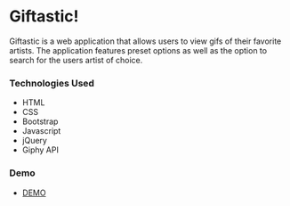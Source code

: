 # Giftastic!

Giftastic is a web application that allows users to view gifs of their favorite artists. The application features preset options as well as the option to search for the users artist of choice.<br>

 
 ### Technologies Used

* HTML
* CSS
* Bootstrap
* Javascript
* jQuery
* Giphy API
 
 ### Demo
 
 * [DEMO](https://jlfinlayson.github.io/giftastic/)

